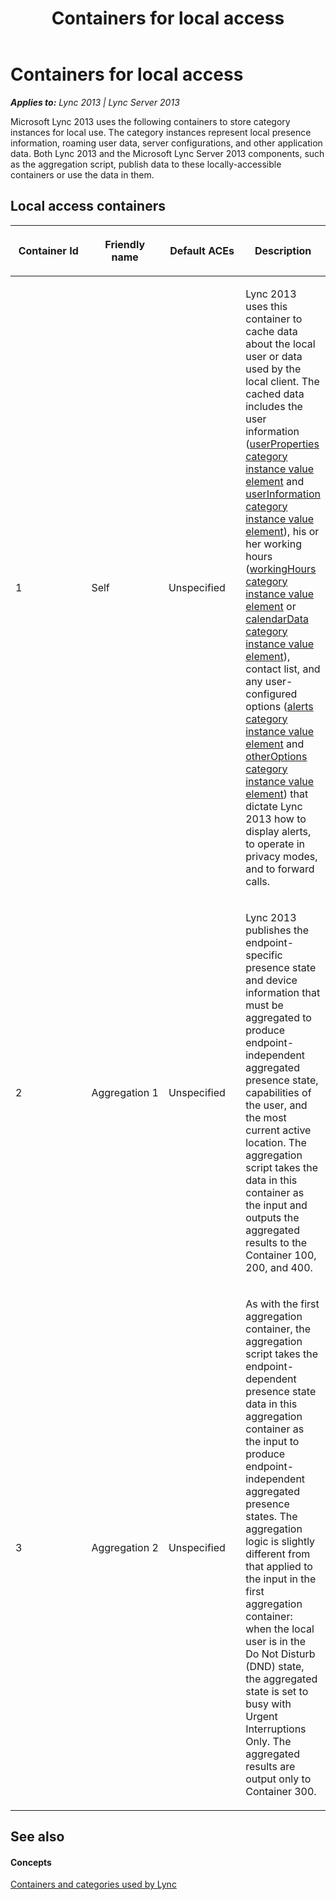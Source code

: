 ﻿---
title: Containers for local access
TOCTitle: Containers for local access
ms:assetid: c03e53b0-73b6-4ef3-ac5a-1a8d2ab79e7c
ms:mtpsurl: https://msdn.microsoft.com/en-us/library/Dn454658(v=office.15)
ms:contentKeyID: 57092920
ms.date: 07/24/2014
mtps_version: v=office.15
---

# Containers for local access


_**Applies to:** Lync 2013 | Lync Server 2013_

Microsoft Lync 2013 uses the following containers to store category instances for local use. The category instances represent local presence information, roaming user data, server configurations, and other application data. Both Lync 2013 and the Microsoft Lync Server 2013 components, such as the aggregation script, publish data to these locally-accessible containers or use the data in them.

## Local access containers

<table>
<colgroup>
<col style="width: 25%" />
<col style="width: 25%" />
<col style="width: 25%" />
<col style="width: 25%" />
</colgroup>
<thead>
<tr class="header">
<th><p>Container Id</p></th>
<th><p>Friendly name</p></th>
<th><p>Default ACEs</p></th>
<th><p>Description</p></th>
</tr>
</thead>
<tbody>
<tr class="odd">
<td><p>1</p></td>
<td><p>Self</p></td>
<td><p>Unspecified</p></td>
<td><p>Lync 2013 uses this container to cache data about the local user or data used by the local client. The cached data includes the user information (<a href="userproperties-category-instance-value-element.md">userProperties category instance value element</a> and <a href="userinformation-category-instance-value-element.md">userInformation category instance value element</a>), his or her working hours (<a href="workinghours-category-instance-value-element.md">workingHours category instance value element</a> or <a href="calendardata-category-instance-value-element.md">calendarData category instance value element</a>), contact list, and any user-configured options (<a href="alerts-category-instance-value-element.md">alerts category instance value element</a> and <a href="otheroptions-category-instance-value-element.md">otherOptions category instance value element</a>) that dictate Lync 2013 how to display alerts, to operate in privacy modes, and to forward calls.</p></td>
</tr>
<tr class="even">
<td><p>2</p></td>
<td><p>Aggregation 1</p></td>
<td><p>Unspecified</p></td>
<td><p>Lync 2013 publishes the endpoint-specific presence state and device information that must be aggregated to produce endpoint-independent aggregated presence state, capabilities of the user, and the most current active location. The aggregation script takes the data in this container as the input and outputs the aggregated results to the Container 100, 200, and 400.</p></td>
</tr>
<tr class="odd">
<td><p>3</p></td>
<td><p>Aggregation 2</p></td>
<td><p>Unspecified</p></td>
<td><p>As with the first aggregation container, the aggregation script takes the endpoint-dependent presence state data in this aggregation container as the input to produce endpoint-independent aggregated presence states. The aggregation logic is slightly different from that applied to the input in the first aggregation container: when the local user is in the Do Not Disturb (DND) state, the aggregated state is set to busy with Urgent Interruptions Only. The aggregated results are output only to Container 300.</p></td>
</tr>
</tbody>
</table>


## See also

#### Concepts

[Containers and categories used by Lync](containers-and-categories-used-by-lync.md)

